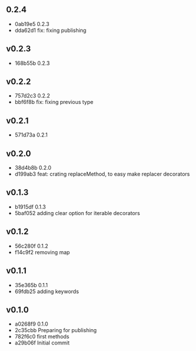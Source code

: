 
## 0.2.4
* 0ab19e5 0.2.3
* dda62d1 fix: fixing publishing
## v0.2.3
* 168b55b 0.2.3
## v0.2.2
* 757d2c3 0.2.2
* bbf6f8b fix: fixing previous type
## v0.2.1
* 571d73a 0.2.1
## v0.2.0
* 38d4b8b 0.2.0
* d199ab3 feat: crating replaceMethod, to easy make replacer decorators
## v0.1.3
* b1915df 0.1.3
* 5baf052 adding clear option for iterable decorators
## v0.1.2
* 56c280f 0.1.2
* f14c9f2 removing map
## v0.1.1
* 35e365b 0.1.1
* 69fdb25 adding keywords
## v0.1.0
* a0268f9 0.1.0
* 2c35cbb Preparing for publishing
* 782f6c0 first methods
* a29b06f Initial commit
